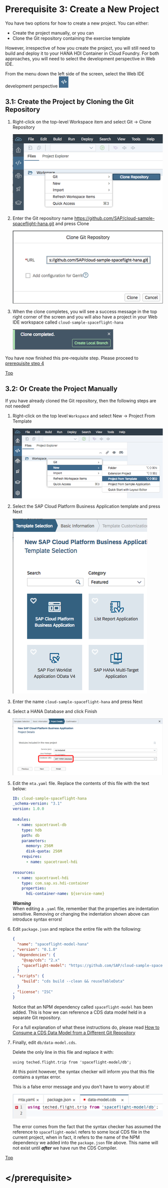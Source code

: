 <a name="top"></a>

# Prerequisite 3: Create a New Project

You have two options for how to create a new project.  You can either:

* Create the project manually, or you can
* Clone the Git repository containing the exercise template

However, irrespective of how you create the project, you will still need to build and deploy it to your HANA HDI Container in Cloud Foundry.  For both approaches, you will need to select the development perspective in Web IDE.

From the menu down the left side of the screen, select the Web IDE development perspective ![Development](./img/Icon_Development.png)

<a name="3.1"></a>

## 3.1: Create the Project by Cloning the Git Repository

1. Right-click on the top-level Workspace item and select Git -> Clone Repository

    ![Development](./img/Ex0_Git_Clone.png)

1. Enter the Git repository name <https://github.com/SAP/cloud-sample-spaceflight-hana.git> and press Clone

    ![Enter Repository Name](./img/Ex0_Repo_Name.png)

1. When the clone completes, you will see a success message in the top right corner of the screen and you will also have a project in your Web IDE workspace called `cloud-sample-spaceflight-hana`

    ![Clone Complete](./img/Ex0_Clone_Completed.png)


You have now finished this pre-requisite step.  Please proceed to [prerequisite step 4](./ex0.4.md)

<a href="#top">Top</a>



<a name="3.2"></a>

## 3.2: Or Create the Project Manually

If you have already cloned the Git repository, then the following steps are not needed!

1. Right-click on the top level `Workspace` and select New -> Project From Template

    ![New project from template](./img/Ex0_New_Project.png)

1. Select the SAP Cloud Platform Business Application template and press Next

    ![SAP Cloud Platform Business Application template](./img/Ex0_CP_Bus_App.png)

1. Enter the name `cloud-sample-spaceflight-hana` and press Next

1. Select a HANA Database and click Finish

    ![Application Id](./img/Ex0_Inc_Mods.png)

1. Edit the `mta.yaml` file.  Replace the contents of this file with the text below:

    ```yaml
    ID: cloud-sample-spaceflight-hana
    _schema-version: "3.1"
    version: 1.0.0
    
    modules:
      - name: spacetravel-db
        type: hdb
        path: db
        parameters:
          memory: 256M
          disk-quota: 256M
        requires:
          - name: spacetravel-hdi

    resources:
      - name: spacetravel-hdi
        type: com.sap.xs.hdi-container
        properties:
          hdi-container-name: ${service-name}
    ```

    ***Warning***  
    When editing a `.yaml` file, remember that the properties are indentation sensitive.  Removing or changing the indentation shown above can introduce syntax errors!

1. Edit `package.json` and replace the entire file with the following:

    ```json
    {
      "name": "spaceflight-model-hana"
    , "version": "0.1.0"
    , "dependencies": {
        "@sap/cds": "2.x"
      , "spaceflight-model": "https://github.com/SAP/cloud-sample-spaceflight"
      }
    , "scripts": {
        "build": "cds build --clean && reuseTableData"
      }
    , "license": "ISC"
    }
    ```

    Notice that an NPM dependency called `spaceflight-model` has been added.  This is how we can reference a CDS data model held in a separate Git repository.

    For a full explanation of what these instructions do, please read [How to Consume a CDS Data Model from a Different Git Repository](./consumeRemoteDataModel.md)

1. Finally, edit `db/data-model.cds`.

    Delete the only line in this file and replace it with:

    ```using teched.flight.trip from 'spaceflight-model/db';```
    
    At this point however, the syntax checker will inform you that this file contains a syntax error.
    
    This is a false error message and you don't have to worry about it!
    
    ![False syntax error](./img/Ex0_Syntax_Error.png)
    
    The error comes from the fact that the syntax checker has assumed the reference to `spaceflight-model` refers to some local CDS file in the current project, when in fact, it refers to the name of the NPM dependency we added into the `package.json` file above.  This name will not exist until ***after*** we have run the CDS Compiler.


<a href="#top">Top</a>
   
# \</prerequisite>
